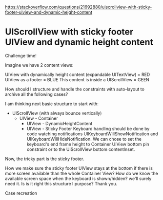 https://stackoverflow.com/questions/21692880/uiscrollview-with-sticky-footer-uiview-and-dynamic-height-content

# UIScrollView with sticky footer UIView and dynamic height content

Challenge time!

Imagine we have 2 content views:

UIView with dynamically height content (expandable UITextView) = RED
UIView as a footer = BLUE
This content is inside a UIScrollView = GEEN

How should I structure and handle the constraints with auto-layout to archive all the following cases?

I am thinking next basic structure to start with:

- UIScrollView (with always bounce vertically)
    - UIView - Container
       - UIView - DynamicHeightContent
       - UIView - Sticky Footer
Keyboard handling should be done by code watching notifications UIKeyboardWillShowNotification and UIKeyboardWillHideNotification. We can chose to set the keyboard's end frame height to Container UIView bottom pin constraint or to the UIScrollView bottom contentInset.

Now, the tricky part is the sticky footer.

How we make sure the sticky footer UIView stays at the bottom if there is more screen available than the whole Container View?
How do we know the available screen space when the keyboard is shown/hidden? we'll surely need it.
Is is it right this structure I purpose?
Thank you.

Case recreation
